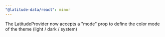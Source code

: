 ```yaml
---
"@latitude-data/react": minor
---
```


The LatitudeProvider now accepts a "mode" prop to define the color mode of the theme (light / dark / system)
